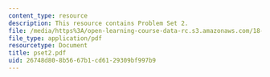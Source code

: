 ```yaml
---
content_type: resource
description: This resource contains Problem Set 2.
file: /media/https%3A/open-learning-course-data-rc.s3.amazonaws.com/18-465-topics-in-statistics-statistical-learning-theory-spring-2007/26748d808b5667b1cd6129309bf997b9_pset2.pdf
file_type: application/pdf
resourcetype: Document
title: pset2.pdf
uid: 26748d80-8b56-67b1-cd61-29309bf997b9
---
```

